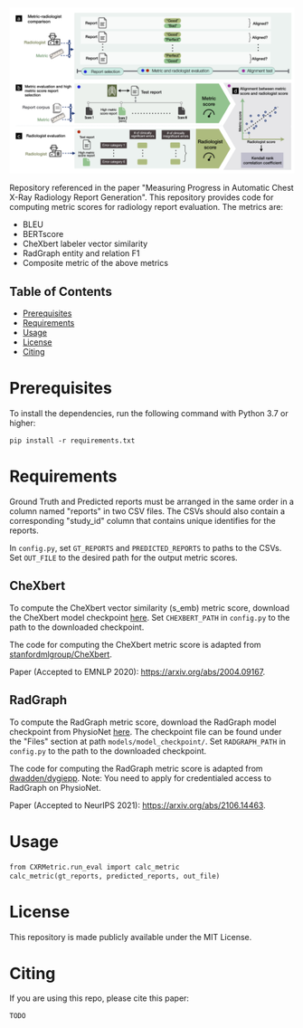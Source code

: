 <img src="figures/metric-radiologist-alignment.jpg" width="700"/>

Repository referenced in the paper "Measuring Progress in Automatic Chest 
X-Ray Radiology Report Generation". This repository provides code for computing
metric scores for radiology report evaluation. The metrics are:
* BLEU
* BERTscore
* CheXbert labeler vector similarity
* RadGraph entity and relation F1
* Composite metric of the above metrics


## Table of Contents
* [Prerequisites](#prerequisites)
* [Requirements](#requirements)
* [Usage](#usage)
* [License](#license)
* [Citing](#citing)


<a name="prerequisites"></a>

# Prerequisites
To install the dependencies, run the following command with Python 3.7 or higher:
```
pip install -r requirements.txt
```

<a name="requirements"></a>

# Requirements
Ground Truth and Predicted reports must be arranged in the same order in a
column named "reports" in two CSV files. The CSVs should also contain a
corresponding "study_id" column that contains unique identifies for the reports.

In `config.py`, set `GT_REPORTS` and `PREDICTED_REPORTS` to paths to the CSVs.
Set `OUT_FILE` to the desired path for the output metric scores.

## CheXbert
To compute the CheXbert vector similarity (s_emb) metric score, download the
CheXbert model checkpoint [here](https://stanfordmedicine.box.com/s/c3stck6w6dol3h36grdc97xoydzxd7w9).
Set `CHEXBERT_PATH` in `config.py` to the path to the downloaded checkpoint.

The code for computing the CheXbert metric score is adapted from
[stanfordmlgroup/CheXbert](https://github.com/stanfordmlgroup/CheXbert).

Paper (Accepted to EMNLP 2020): https://arxiv.org/abs/2004.09167.

## RadGraph
To compute the RadGraph metric score, download the RadGraph model checkpoint
from PhysioNet [here](https://physionet.org/content/radgraph/1.0.0/).
The checkpoint file can be found under the "Files" section at path
`models/model_checkpoint/`.
Set `RADGRAPH_PATH` in `config.py` to the path to the downloaded checkpoint.

The code for computing the RadGraph metric score is adapted from
[dwadden/dygiepp](https://github.com/dwadden/dygiepp).
Note: You need to apply for credentialed access to RadGraph on PhysioNet.

Paper (Accepted to NeurIPS 2021): https://arxiv.org/abs/2106.14463.


<a name="usage"></a>

# Usage
```
from CXRMetric.run_eval import calc_metric
calc_metric(gt_reports, predicted_reports, out_file)
```


<a name="license"></a>

# License
This repository is made publicly available under the MIT License.


<a name="citing"></a>

# Citing
If you are using this repo, please cite this paper:
```
TODO
```
